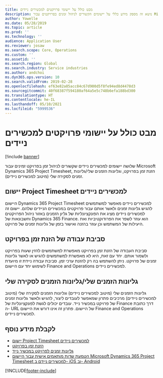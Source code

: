 ```yaml
---
title: מבט כולל על יישומי פרויקטים למכשירים ניידים
description: נושא זה מספק מידע כללי על יישומים הקשורים לניהול זמנים בפרויקטים עבור Microsoft Dynamics 365 Project Timesheet, הזנת זמן בפרויקט‬ וגליונות הזמן שלי/גליונות זמן שזמינים במכשיר נייד.
author: Yowelle
ms.date: 05/28/2019
ms.topic: article
ms.prod: ''
ms.technology: ''
audience: Application User
ms.reviewer: josaw
ms.search.scope: Core, Operations
ms.custom: ''
ms.assetid: ''
ms.search.region: Global
ms.search.industry: Service industries
ms.author: andchoi
ms.dyn365.ops.version: 10
ms.search.validFrom: 2019-02-28
ms.openlocfilehash: ef63e82a85acc84c67d900d5f8fe94ed8d4478d3
ms.sourcegitcommit: 40f68387f594180af64a5e5c748b6efa188bd300
ms.translationtype: HT
ms.contentlocale: he-IL
ms.lasthandoff: 05/10/2021
ms.locfileid: "5999536"
---
```

# <a name="project-mobile-applications-overview"></a>מבט כולל על יישומי פרויקטים למכשירים ניידים

[!include [banner](../includes/banner.md)]

שלושה יישומים למכשירים ניידים שקשורים לניהול זמן בפרויקט זמינים עבור Microsoft Dynamics 365 Project Timesheet, הזנת זמן בפרויקט‬, וגליונות הזמנים שלי/גליונות זמנים לסקירה שלי (מיטוב למכשירים ניידים).

## <a name="project-timesheet-mobile-app"></a>יישום Project Timesheet למכשירים ניידים

היישום Dynamics 365 Project Timesheet למכשירים ניידים מאפשר למשתמשים להגיש גליונות זמנים ולאשר אותם עבור פרויקטים במכשירים הניידים שלהם. יישום זה למכשירים ניידים מציג את הפונקציונליות של גליון הזמנים באזור ניהול הפרויקטים וחשבונאות של Dynamics 365 Finance. הוא עוזר לשפר את הפרודוקטיביות ואת היעילות של המשתמש וכן עוזר בהזנה ואישור בזמן של גליונות זמנים של פרויקט.‬

## <a name="project-time-entry-workspace"></a>סביבת עבודה של הזנת זמן בפרויקט

סביבת העבודה של הזנת זמן בפרויקט מאפשרת למשתמשים להזין שעות בפרויקט ולשמור אותם. יחד עם זאת, היא לא מאפשרת למשתמשים להגיש או לאשר גליונות זמנים של פרויקט. ניתן להשתמש בה רק להזנת ערכי זמן. סביבת עבודה ניידת זו מיועדת לשימוש יחד עם היישום Finance and Operations למכשירים ניידים.

## <a name="my-timesheetstimesheets-for-my-review"></a>גליונות הזמנים שלי/גליונות הזמנים לסקירה שלי

גליונות הזמנים שלי (מיטוב למכשירים ניידים) וגליונות הזמנים לסקירה שלי (מיטוב למכשירים ניידים) מרכיבים פתרון שמאפשר לעובדים ליצור, להגיש ולאשר גליונות זמנים של פרויקט במכשיר נייד. עובדים יכולים לגשת לפונקציונליות של Finance דרך כתובת ה- URL של היישום. פתרון זה אינו דורש את היישום Finance and Operations למכשירים ניידים.

## <a name="for-more-information"></a>לקבלת מידע נוסף

- [יישום Project Timesheet למכשירים ניידים](project-timesheet.md)
- [הזנת זמן בפרויקט]( project-time-entry-mobile-workspace.md)
- [גליונות זמנים לפרויקט במכשיר נייד](Mobile-timesheets.md)
- [הטמעת שדות מותאמים אישית עבור היישום Microsoft Dynamics 365 Project Timesheet למכשירים ניידם ב- iOS וב- Android](custom-fields-mobile.md)


[!INCLUDE[footer-include](../includes/footer-banner.md)]